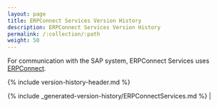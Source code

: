 ```yaml
---
layout: page
title: ERPConnect Services Version History
description: ERPConnect Services Version History
permalink: /:collection/:path
weight: 50
---
```


For communication with the SAP system, ERPConnect Services uses [ERPConnect](./erpconnect-version-history).

{% include version-history-header.md %}

{% include _generated-version-history/ERPConnectServices.md %}                                                                                                                                                                                                                                            |
